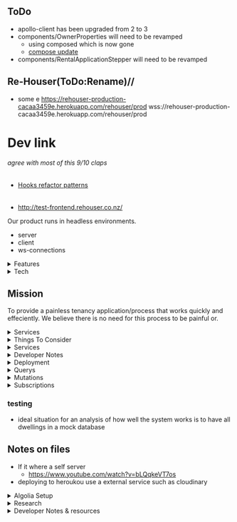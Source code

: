 ## ToDo

- apollo-client has been upgraded from 2 to 3
- components/OwnerProperties will need to be revamped
  - using composed which is now gone
  - [compose update](https://www.apollographql.com/docs/react/v2.5/react-apollo-migration/#updating-multiple-connected-components-with-compose)
- components/RentalApplicationStepper will need to be revamped

## Re-Houser(ToDo:Rename)//

- some e
  https://rehouser-production-cacaa3459e.herokuapp.com/rehouser/prod
  wss://rehouser-production-cacaa3459e.herokuapp.com/rehouser/prod

# Dev link

###### agree with most of this 9/10 claps

- [Hooks refactor patterns](https://blog.logrocket.com/practical-react-hooks-how-to-refactor-your-app-to-use-hooks-b1867e7b0a53/)

######

- http://test-frontend.rehouser.co.nz/

Our product runs in headless environments.

- server
- client
- ws-connections

<details>
  <summary>Features</summary>
  
  - ToDo: Secure (Collects user data to enhance experience)
  - ToDo: complete rental appraisal
  - Consider locations
  - Renovations
  - Age
  - Insulation
  - Number of bedrooms
  - Garages
    - space
  - Parking
  - Heating
  - Furnishings
    - Pre compiled list of selectable furnishings
    - Other
  - etc...
  - ToDo: User rating system
  - some of these variables can be system calculated.
    - i.e landlords and response time can be calculated by gathering all response time data and calculating where they fit based on others and what these response times were
  - Tenants
    - Payments made on time
    - inspections submitted
  - Landlords
    - time it takes to respond through app
  - ToDo: Inspections
    - Video
    - Photos
      - Required photos e.g. bathroom, kitchen,
      - auto delete after landlord has signed inspection off
  - ToDO: Tenancy agreements auto poulate depending on the requirements dictated by the landlord
  - ToDo: Tenancy agreements stored - anything on is reminded with notification in timely manner
  - ToDo: Bont and rent payments come throught the platform - Submitted to landlor when required. Bond is submitted directly to the tenancy tribunal - connection is made with them to make platform interconnected
  - ToDo: How do we list properties on other platforms - can it talk with tradme etc, Initially to market properties. Or do we aim to be completely independants
</details>

<details>
  <summary>Tech</summary>

- React => For building the interface along with:
  - `Next.js` for server side rendering, routing and tooling
  - `StyledComponents` for styling
  - `React-Apollo` for interfacing with Apollo Client
  - `Material-UI` for theming and styling _(works well with styled components)_
- Apollo Client => For data management:
  - Perform GraphQL `Mutations`
  - Fetching GraphQL `Queries`
  - `Caching` GraphQL data
  - Managing `Local State`
  - `Error` and `Loading` UI states
  - _Note: Apollo client replaces the need for redux + data fetching/caching libraries_
- GraphQL Yoga => An express GraphQL Server for:
  - Implementing `Query` and `Mutation Resolvers`
  - Custom `Server Side Logic`
  - `Charging` credit cards
  - `Sending Email`
  - Performing `JWT Authentication`
  - Checking `Permissions`
- Prisma => A GraphQL database interface:
  - Provides a set of GraphQL `CRUD APIs` for MySQL or Postgres database
  - `Schema` Definition
  - Data `Relationships`
  - `Queried` directly from our Yoga server
  - `Self-hosted` or `as-a-service`
    </details>

## Mission

To provide a painless tenancy application/process that works quickly and effeciently. We believe there is no need for this process to be painful or.

<details>
  <summary>Services</summary>

## Services

- Cloudinary
  - To store images and other files
  - seemless and decoupled architecture
    </details>

<details>
  <summary>Things To Consider</summary>

## Business Logic

### Rental Appraisal

### Vacant Property

### Photos of house

### listing on multiple platforms

### Arrange viewings

### Hold viewings

### vetting potential tenants

### What makes a good tennat

### Signing contracts

### Taking bonds - Submit to tribunal

### Keys

### move In

### Inspections

### address breakdown in unplanned situations

</details>

<details>
  <summary>Services</summary>

## Services

- Cloudinary
  - To store images and other files
  - seemless and decoupled architecture

</details>

<details>
  <summary>Developer Notes</summary>

<details>
  <summary>Global/InjectGlobal Css styles</summary>

## Global/InjectGlobal Css styles

- font-size is a base 10px on the html tag meaning when we do rem 1.5 it will be 15px i.e a multiple of base 10

</details>

<details>
  <summary>Component Tree</summary>

## Component Tree

```JS
 <App>
  <Container>
    <Page>
      <Meta>
        <SideEffect(Head)>
          <Head />
        </SideEffect(Head)/>
      </Meta>
      <Header>
        <Nav>
      </Header>
      <NextPageComponent>
    </Page>
  </Container>
 </App>
```

</details>

<details>
  <summary>Architecture - Back-end</summary>

## Architecture - Back-end

- index.js _(src/index.js)_ - This is the entry point for our application and serves as the following:
  - imports our `createServer.js` file and starts it
  - implements cors when starting server so that only our site and credentials can hit it
  - something else
- db.js _(src/db.js)_ - This file connects to the remote prisma DB and gives us the ability to query it with JS
- createServer.js _(src/createServer.js)_ - Creates our GraphQL Yoga server

  - Is an express server so can use other express middlewre
  - sits on top of apollo server
  - imports our resolvers _(Queries and Mutations)_ and sets them up with our server
  - _note: you would need to import everything graphql yoga does to get a working grahql server_

- he so crazy look at the little baby
- you wil repect me
- and no matter how far i go you will need to reflect me

</details>

<details>
  <summary>Architecture - Front-end</summary>

## Architecture - front-end

- \_app.js _(pages/\_app.js)_ - is the base document and essentially the entry point for our app:
  - It extends `next/App` and is rendered on ever page as the highest order component
  - It has a prop called `Component` which will render the current page we are on as its component. _(the name of the route is the page that will be rendered from the pages folder)_
  - This Component prop is wrapped in a `Page` component from the `components` folder and is where most of our theming wil take place
- \_document.js _(pages/\_document.js)_ - is our hook into `next/document`:
  - Is rendered on the server side
  - Is used to change the initial server side rendered document markup
  - Commonly used to implement server side rendering for css-in-js libraries
  - uses the ServerStyleSheet from styled components along with `next/document` to crawl our component and get any styles it needs for the page
  - _note: there is also an NoSsr tag found in the Page component to render the material theme server side_
- Page.js _(components/Page.js)_ - Is where we can do our theming and wraps every page:
  - entry point for theming such as `StyledComponents` and `Material-UI` setup
  - contains the Header.js component as we want to include it on every page
  - contains our `Meta.js` component to include all of the classic meta tags
  - uses the children prop to inherit and render the current page we are on.
- Header.js _(components/Header.js)_ - Our standard Header to be included on every page:
  - contains our `Nav.js` component
  - contains our search bar _(ToDo: update when we have entry component)_
  - contains our cart _(ToDo: update when we have entry component)_
  - contains nProgress UI and has the Router to render loading ui to the user
- Meta.js _(component/Meta.js)_ - Takes care of all the meta tags you would normally see in an html document:
  - contains `next/head` to update our document header and do side effects behind the scenes
  - title tag
  - any external css you may need to include
  - fb, twitter etc meta tags
  - loads in our `nProgress` css from the static folder
  - contains our viewport meta for responsive design
  - uses utf-8 for character encoding
  - loads in our favicon

</details>

<details>
  <summary>Scripts</summary>

## Backend scripts

- e.g inside the backend directory run `yarn run deploy`

```json
"scripts": {
  "start": "nodemon -e js,graphql -x node src/index.js",
  "dev": "nodemon -e js,graphql -x node --inspect src/index.js",
  "test": "jest",
  "deploy": "prisma deploy --env-file variables.env"
}
```

## Frontend scripts

- e.g inside the frontend directory run `yarn run dev`

```json
"scripts": {
  "dev": "next -p 7777",
  "build": "next build",
  "start": "next start",
  "test": "NODE_ENV=test jest --watch",
  "heroku-postbuild": "next build"
}
```

</details>

<details>
  <summary>Prisma Setup</summary>

## Prisma Setup.

- with the boiler plate navigate to the backend and install prisma globally `npm i -g prisma`
- Then run `prisma login` which will open up your browser _(You will want a prisma.io account)_
- Then run `prisma init` which will run you through a setup process on where you want to deploy your prisma server and will create 2 files for you:
  - `prisma.yml` - contains our server endpoint for setup, you will want to modify this file and create a `variables.env` file
  - `datamodel.graphql` -

###### prisma.yml

```yml
endpoint: ${env:PRISMA_ENDPOINT}
datamodel: datamodel.graphql
# secret is the database password, ommiting it in dev means easier development
# secret: ${env:PRISMA_SECRET}
hooks:
  post-deploy:
    - graphql get-schema -p prisma
```

###### variables.env

```.env
FRONTEND_URL="http://localhost:7777"
PRISMA_ENDPOINT="https://us1.prisma.sh/heath-dunlop-37e897/rehouser-service/dev"
APP_SECRET="jwtsecretxxxxxxxxxxxx"
STRIPE_SECRET="sk_test_xxxxxxxxxxxxxxxx"
PORT=4444
ALGOLIA_APPLICATION_ID="xxxxxxxxx"
ALGOLIA_API_KEY="xxxxxxxxx"
STAGE="dev"
```

</details>

<details>
  <summary>The Environments and their links</summary>

#### The Environments and their links

- DEV

  - https://app.prisma.io/heath-dunlop-37e897/services/prisma-us1/rehouser-service/dev
  - http:/localhost:4444 - we dont need to host it since we run it locally

- PROD

  - https://app.prisma.io/heath-dunlop-37e897/services/rehouser-production/rehouser-production/prod
  - https://app.prisma.io/heath-dunlop-37e897/servers/rehouser-production
  - https://rehouser-production-cacaa3459e.herokuapp.com/rehouser-production/prod

- HEROKU
  - https://dashboard.heroku.com/apps/rehouser-production-cacaa3459e
    - This is where the prisma server is hosted
  - https://dashboard.heroku.com/apps/rehouser-yoga-prod
    - this is where the yoga server is hosted
    - it is responsible for linking up the frontend and backend `FRONTEND_URL`, and `PRISMA_SECRET`etc will be found and configured in the settings
  - https://dashboard.heroku.com/apps/rehouser-next-prod
    - This is our front-end/next.js deployment

</details>
</details>

<details>
  <summary>Deployment</summary>

## Deployment

1. Prisma DB
   1. inside the `backend` directory run `yarn run deploy-prod`
2. Yoga Service
   - Heroku
     - run `heroku apps:create trader-yoga-prod` which will create a git url and create a new remote
     - Our app is however is structered into two folders at the root git level "backend" and "frontend" so we need to add a remote
     - run `git remote add heroku-backend https://git.heroku.com/trader-yoga-prod.git`
     - push subtree `git subtree push --prefix backend heroku-backend master`
3. React/Next
   - Heroku
     - run `heroku apps:create trader-next-prod` which will create a git url and create a new remote
     - run `git remote add heroku-frontend https://git.heroku.com/trader-next-prod.git`
     - You would then need to build the assets `yarn run build` but because we dont commit our next build we are in a funny situation
     - SOLUTION add to package.json scripts `"heroku-postbuild": "next build"`
     - You also need to modify the `start` command in package.json scripts `"start": "next start -p $PORT"`
     - run `git subtree push --prefix frontend heroku-frontend master`

#### server

- when setting up a new cluster you need to manually run `prisma deploy` from the backend and setup the new service
- `git subtree push --prefix server heroku-backend master`
- `git subtree push --prefix server prod-backend master`

#### client

- `git subtree push --prefix client heroku-frontend master`
- `git subtree push --prefix client prod-frontend master`

#### NEW HEROKU DEPLOYMENT

Notes:

- heroku has tight integration with Prisma and both are just fantastic
- Prisma has a nice gui to interface with your databases data

Step 1: Deploy Prisma

- using the GUI in prisma create a new server and fill in details:
  - serverName: rehouser-production
  - serverDescription: prod of rehouser
  - create a new db on heroku
  - create new server n heroku
  - Now we need to deploy. We have environment variables so...
    - We run this regular deploy command + a few flags
    - `prisma deploy --env-file variables.env -n`
      - Deploy to the existing server you created on prisma as the option
        - name: rehouser-prod
        - stage: prod
      - And the deployment of prisma shall be done
      - This will alter your pisma.yml file
        - Move these variables to a prod-variables.env file or something like that
        - Note dont forget the ws
          - http:
          - ws:

Step 2: Deploy Yoga/Business logic server(To heroku)

- Yoo need heroku
  - globally `brew install heroku/brew/heroku`
    - Note: this if for mac and versions may also differ. Brew is great. get brew
  - Now you want to be at the root of the app. i.e its folers would be
    - server
    - client
  - run `heroku apps:create rehouser-yoga-prod`
  - You will then get a new git remote e.g
    - https://git.heroku.com/rehouser-yoga-prod.git
  - run `git remote add heroku-backend {GIt repo for new heroku}`
    - git remote add prod-backend https://git.heroku.com/rehouser-yoga-prod.git
- run `git subtree push --prefix server prod-backend master`
  - Now let that deploy and it should be fine
  - ....

Step 3: Deploy front end/client

- heroku apps:create rehouser-next-prod
  - Yu will then get agit reote `https://git.heroku.com/rehouser-next-prod.git`
  - git remote add prod-frontend https://git.heroku.com/rehouser-next-prod.git

Step 4: add a real domain

- git subtree push --prefix server heroku-backend master

ToDo: More notes on deployments

ToDo

</details>

<details>
  <summary>Querys</summary>
## Querys

#### files

```js
query files {
  files {
    id
    filename
    url
    createdAt
  }
}
```

####

```js
query properties() {
  properties {
    id
    rooms
    rent
    moveInDate
    onTheMarket
    location
    locationLat
    locationLng
    owners {
      id
      email
    }
    images {
      url
    }
  }
}
```

#### properties for logged ion user

```js
query properties {
  properties(where:{
    owners_some:{
      id: "cjtdzmemoa52x0b518kjp5jm8"
    }
  }) {
    id
    rooms
    rent
    moveInDate
    onTheMarket
    location
    locationLat
    locationLng
    owners {
      id
      email
    }
    images {
      url
    }
  }
}
```

#### rentalApplications

```js
query rentalApplications($where:RentalApplicationWhereInput!) {
  rentalApplications(where:$where) {
    id
    property {
      id
    }
  }
}
// variables
{
  "where": {
   "property": {
    	"id": "cjtftvcc8di8u0b768zue09z5"
  	}
  }
}
```

#### More complicated rentalApplications

```js
query rentalApplications($where:RentalApplicationWhereInput!) {
  rentalApplications(where:$where) {
    id
    visibility
  }
}
// variables
{
  "where": {
    "OR": [
      {
        "visibility": "PUBLIC"
      },
      {
        "owner": {
          "id": "cjx2v3iqifd2r0b12wtmuml21"
        }
      }
    ],
    "AND": {
      "property": {
        "id": "cjx61n4kc6mgt0b42cya87sa5"
      }
    }
  }
}
```

#### findUsers for friend requests

```js
query findUsers(
  $where: UserWhereInput
	$orderBy: UserOrderByInput
	$skip: Int
	$after: String
	$before: String
	$first: Int
	$last: Int) {
    findUsers(
      where:$where,
      orderBy:$orderBy,
      skip:$skip,
      after:$after,
      before:$before
      first:$first,
      last:$last
    ) {
      id
      firstName
      lastName
      email
    }
  }
// variables
{
  "where": {
    "OR": [
      {
        "firstName_contains": "Heath Dunlop"
      },
      {
        "lastName_contains": "Heath Dunlop"
      },
      {
        "email_contains": "Heath"
      }
    ]
  }
}
```

#### create friend request

```js
mutation createFriendRequest($data:FriendRequestCreateInput!) {
  createFriendRequest(data:$data) {
    id
  }
}
// variables
{
  "data": {
    "requestUser": {
      "connect": {
        "id": "asdads"
      }
    },
    "acceptingUser": {
      "connect": {
        "id": "asdad"
      }
    }
  }
}
```

#### get user rental applications

```js
query myRentalApplications{
  rentalApplications(where:{
    applicants_some:{ id:""}
  }) {
    id
  }
}
query myRentalApplications{
  rentalApplications {
    id
    owner {
      id
      firstName
    }
    stage
    property {
      id
      location
      rent
      rooms
    }
    applicants {
      id
      preTenancyApplicationForm {
        id
        filename
        url
      }
    }
  }
}
```

#### properties with rental applications and user fragments

```js
fragment UserData on User {
  id
  firstName
  lastName
  phone
  email
  permissions
  photoIdentification {
    filename
    url
  }
  identificationNumber
  emergencyContactName
  emergencyContactNumber
  emergencyContactEmail
  referee1Name
  referee1Phone
  referee1Email
  referee2Name
  referee2Phone
  referee2Email
}

fragment RentalGroupApplicantData on RentalGroupApplicant {
  id
  email
  approved
  completed
  firstName
  email
  user {
    ...UserData
  }
}

fragment RentalApplications on RentalApplication {
  id
  visibility
  stage
  finalised
  applicants {
    ...RentalGroupApplicantData
  }
}

query OWNER_PROPERTIES_QUERY {
  properties {
    id
    rooms
    rent
    moveInDate
    onTheMarket
    location
    locationLat
    locationLng
    rentalApplications {
      ...RentalApplications
    }
    owners {
      id
      email
      firstName
    }
    images {
      url
    }
  }
}

```

#### get myPropertyLeases

on the serverSide I have set it up So you can simply call this query and you would  
recieve everything available to you.  
The server will only return things you are apart of and has the following injected into the where before it hits the database

```js
query myLeases($where:PropertyLeaseWhereInput) {
  myLeases(where:$where) {
    id
  }
}
// there where (the below is always injected by the server)
{
  "where": {
    "id":"",
    "OR": [
      {
        "owners_some":{
          "id":""
        }
      },
      {
        "tenants_some":{
          "id":""
        }
      }
    ]
  }
}
const where = {
      ...args.where,
      OR: [
        {
          owners_some: {
            id: ctx.request.userId,
          },
        },
        {
          tenants_some: {
            id: ctx.request.userId,
          },
        },
      ],
    }
{
  "where": {
    "OR": [
      {
        "lessors_some":{
          "user": {
            "id": "cjwq51kvcdy740b428jvm6phc"
          }
        }
      },
      {
        "lessees_some":{
          "user": {
            "id": "cjwq51kvcdy740b428jvm6phc"
          }
        }
      }
    ]
  }
}
```

</details>

<details>
  <summary>Mutations</summary>

#### createProperty

```js
mutation createProperty($data: PropertyCreateInput! $files:[Upload]) {
  createProperty(data:$data files:$files) {
    id
  }
}
// variables
{
  "data": {
    "type":"HOUSE",
    "rent": 45.65,
    "carportSpaces":1,
    "garageSpaces": 5,
    "offStreetSpaces":2,
    "location": "A test location",
    "locationLat": 4512.0125,
    "locationLng": 125454,
    "rooms": 6,
    "owners": {
      "connect": {
        "id": "cjszagrrzcnh90b357ezhvukl"
      }
    },
    "onTheMarket": false,
    "creator": {
      "connect": {
        "id": "cjszagrrzcnh90b357ezhvukl"
      }
    },
    "images":{
      "create":[
        {
        	"filename":"Test file name",
        	"mimetype":"MIMETYPE",
        	"encoding":"encoding",
        	"url":"test url"
        },
        {
        	"filename":"Test file name",
        	"mimetype":"MIMETYPE",
        	"encoding":"encoding",
        	"url":"test url"
      	}
      ],
      "connect": [
        {
          "id": "cjtdyd0t8a14l0b5138rl2grf"
        },
        {
          "id": "cjtdyd128a27j0b76dxmy3vml"
        }
      ]
    },
    "outdoorFeatures":{
      "set":[
        "SWIMMING_POOL"
      ]
    },
    "indoorFeatures":{
      "set":[
       	"AIR_CONDITIONING",
				"FURNISHED",
				"INTERNAL_LAUNDRY"
      ]
    }
  }
}
```

#### updateProperty

```js
mutation UPDATE_PROPERTY_MUTATION(
  $id: ID!
  $data: PropertyUpdateInput!
) {
  updateProperty(data: $data, id: $id) {
    id
    rent
  }
}
// variables
{
  "id": "cju8wgaiqcjat0b99n5y4g8b8",
  "data": {
    "rent": 90
  }
}
```

#### createRentalApplication

```js
mutation createRentalApplication($data:RentalApplicationCreateInput!) {
  createRentalApplication(data:$data) {
    id
    stage
    members {
      id
      firstName
    }
    property {
      id
      location
    }
  }
}
// variables
{
  "data": {
    "stage":"PENDING",
    "property": {
      "connect": {
        "id": "${PropertyID}"
      }
    },
    "members": {
      "connect": [
        {
        	"id": "${UserID}"
      	}
      ]
    },
    "applicants":{
      "connect": []
    }
  }
}
```

#### applyToRentalGroup

```js
mutation applyToRentalGroup($data:RentalGroupApplicantCreateInput!) {
  createRentalGroupApplicant(data:$data) {
    id
    user {
      id
      firstName
      email
    }
    approved
    application {
      id
    }
  }
}
// variables
{
  "data": {
    "user": {
      "connect": {
        "id": "${UserID}"
      }
    },
    "approved": false,
    "application": {
      "connect": {
        "id": "${applicationID}"
      }
    }
  }
}
```

#### Payment Model ToImplement

```js
const PAYMENT_OBJECT = {
  id: "ch_1EmyxNDzDGjSizvyGD8Sor1h",
  object: "charge",
  amount: 1000,
  amount_refunded: 0,
  application: null,
  application_fee: null,
  application_fee_amount: null,
  balance_transaction: "txn_1EmyxNDzDGjSizvyxAxF1TMS",
  billing_details: {
    address: {
      city: null,
      country: null,
      line1: null,
      line2: null,
      postal_code: null,
      state: null
    },
    email: null,
    name: "heath.dunlop.hd@gmail.com",
    phone: null
  },
  captured: true,
  created: 1560932149,
  currency: "usd",
  customer: "cus_FHXW1iraNhOI57",
  description: null,
  destination: null,
  dispute: null,
  failure_code: null,
  failure_message: null,
  fraud_details: {},
  invoice: null,
  livemode: false,
  metadata: {},
  on_behalf_of: null,
  order: null,
  outcome: {
    network_status: "approved_by_network",
    reason: null,
    risk_level: "normal",
    risk_score: 58,
    seller_message: "Payment complete.",
    type: "authorized"
  },
  paid: true,
  payment_intent: null,
  payment_method: "card_1EmyQzDzDGjSizvyDtwhIQDd",
  payment_method_details: {
    card: {
      brand: "visa",
      checks: [Object],
      country: "US",
      exp_month: 12,
      exp_year: 2020,
      fingerprint: "B1yVdTHQnA1cNHBd",
      funding: "credit",
      last4: "4242",
      three_d_secure: null,
      wallet: null
    },
    type: "card"
  },
  receipt_email: null,
  receipt_number: null,
  receipt_url:
    "https://pay.stripe.com/receipts/acct_1Eh5PVDzDGjSizvy/ch_1EmyxNDzDGjSizvyGD8Sor1h/rcpt_FHY3t1AnFeM69EeRNLplH5QqtnSViz1",
  refunded: false,
  refunds: {
    object: "list",
    data: [],
    has_more: false,
    total_count: 0,
    url: "/v1/charges/ch_1EmyxNDzDGjSizvyGD8Sor1h/refunds"
  },
  review: null,
  shipping: null,
  source: {
    id: "card_1EmyQzDzDGjSizvyDtwhIQDd",
    object: "card",
    address_city: null,
    address_country: null,
    address_line1: null,
    address_line1_check: null,
    address_line2: null,
    address_state: null,
    address_zip: null,
    address_zip_check: null,
    brand: "Visa",
    country: "US",
    customer: "cus_FHXW1iraNhOI57",
    cvc_check: null,
    dynamic_last4: null,
    exp_month: 12,
    exp_year: 2020,
    fingerprint: "B1yVdTHQnA1cNHBd",
    funding: "credit",
    last4: "4242",
    metadata: {},
    name: "heath.dunlop.hd@gmail.com",
    tokenization_method: null
  },
  source_transfer: null,
  statement_descriptor: null,
  status: "succeeded",
  transfer_data: null,
  transfer_group: null
};
```

#### payments query

```js
query payments(
  $where:PaymentWhereInput,
  $orderBy:PaymentOrderByInput
  $skip:Int
  $after:String
  $before:String
  $first:Int
  $last:Int
) {
  payments(
    where:$where
    orderBy:$orderBy
    skip:$skip
    after:$after
    before:$before
    first:$first
    last:$last
  ) {
    id
  }
}
```

#### update rental application

```js
mutation UPDATE_RENTAL_APPLICATION($data: RentalApplicationUpdateInput! $where:RentalApplicationWhereUniqueInput!){
  updateRentalApplication(data: $data, where:$where) {
    id
    title
    stage
    visibility
  }
}
// variables
{
  "data": {
    "stage": "ACCEPTED",
    "visibility": "PRIVATE"
  },
  "where": {
    "id": ""
  }
}
```

#### complete rental application

```js
mutation COMPLETE_RENTAL_APPLICATION($applicationId: ID!) {
  completeRentalApplication(applicationId:$applicationId) {
    id
    stage
  }
}
// variables
{
  "applicationId": "sdfdsf"
}
```

#### update Lease

```js
mutation updateLease($data:PropertyLeaseUpdateInput!, $where:PropertyLeaseWhereUniqueInput!){
  updatePropertyLease(data:$data, where:$where) {
    id
  }
}
// variables
{
  "where": {
    "id": "LEASE_ID"
  },
  "data": {
    "rent": 42.00,
    "lessees": {
      "update": {
        "where": {
          "id": "LESSEE_ID"
        },
        "data": {
          "signed": true
        }
      }
    }
  }
}
```

#### updateUser

```js
mutation updateUser($data:UserUpdateInput! $photoFile:Upload) {
  updateUser(data:$data, photoFile:$photoFile) {
    id
    email
  }
}
```

#### bulk upload files

```js
mutation uploadFiles($files:[Upload!]!) {
  uploadFiles(files:$files) {
    id
    filename
  }
}
// variables
{
  "data": {
    "email": "heath.dunlop.hd@gmail.com"
  }
}
```

#### createCreditCard

- Create a credit card on the last serfver

```js
mutation createCreditCard($data:CreditCardCreateInput!){
  createCreditCard(data:$data) {
    id
    fingerprint
    last4
    name
    stripeCardId
    stripeCustmerId
    exp_month
    exp_year
  }
}
// caribales
```

- proceed to the nectLevel

```js

mutation createCreditCard($data:CreditCardCreateInput!){
  createCreditCard(data:$data) {
    id
    fingerprint
    last4
    name
    stripeCardId
    stripeCustmerId
    exp_month
    exp_year
  }
}
{
  "data": {
    "fingerprint":"",
    "last4":"",
    "name":"",
    "stripeCardId":"asadsdasd",
    "stripeCustmerId":"asasddasd",
    "exp_month": 3,
    "exp_year":2020,
    "cardOwner":{
      "connect":{
        "id":""
      }
    }
  }
}
```

</details>

<details>
  <summary>Subscriptions</summary>

### Subscriptions

- Rental application created subscription

```js
 subscription {
    rentalApplicationCreatedSub {
      node {
        id
        title
        stage
        visibility
      }
    }
  }
```

- Base Subscription example for rentalApplications

```js
subscription($where:RentalApplicationSubscriptionWhereInput) {
  rentalApplication(where:$where) {
    node {
      id
      title
      stage
    }
  }
}
// variables
{
  "where": {
    "mutation_in": "UPDATED",
    "node": {
      "stage": "PENDING"
    }
  }
}
// or
{
  "where": {
    "mutation_in": "UPDATED",
    "node": {
      "stage": "PENDING",
      "id": "asdads",
      "id_in": [
        "adas","asdasdads"
      ]
    }
  }
}
```

- subscribe to pending applications

```js
subscription($where:RentalApplicationSubscriptionWhereInput) {
  rentalApplicationUpdateSub(where:$where) {
    node {
      id
      title
      stage
    }
  }
}
//variables
{
  "where": {
    "mutation_in": "UPDATED",
    "node": {
      "stage": "PENDING",
      "id": "asdads",
      "id_in": [
        "adas","asdasdads"
      ]
    }
  }
}
```

</details>

### testing

- ideal situation for an analysis of how well the system works is to have all dwellings in a mock database

## Notes on files

- If it where a self server
  - https://www.youtube.com/watch?v=bLQqkeVT7os
- deploying to heroukou use a external service such as cloudinary

<details>
  <summary>Algolia Setup</summary>

## Algolia Setup

# ToDo

1. Push Data

```js
const client = algoliasearch("4QW4S8SE3J", "••••••••••••••••••••••••••••••••");

const index = client.initIndex("demo_ecommerce");

fetch("https://alg.li/doc-ecommerce.json")
  .then(function(response) {
    return response.json();
  })
  .then(function(products) {
    index.addObjects(products);
  });
```

2. set relevance

```js
const client = algoliasearch("4QW4S8SE3J", "••••••••••••••••••••••••••••••••");

const index = client.initIndex("demo_ecommerce");

index.setSettings({
  // Select the attributes you want to search in
  searchableAttributes: ["brand", "name", "categories", "description"],
  // Define business metrics for ranking and sorting
  customRanking: ["desc(popularity)"],
  // Set up some attributes to filter results on
  attributesForFaceting: [
    "categories",
    "searchable(brand)",
    "price",
    "outdoorFeatures",
    "indoorFeatures"
  ]
});
```

</details>

<details>
  <summary>Research</summary>

## apply for rental

- form
  - cover letter(message to landlord)
  - profile picture
  - Linkedin profile
  - Facebook page
  - Rent and lease details
    - preferred lease start date
    - earliest lease start date
    - preferred lease length in months
    - Weekly rent is \$650.00. Would you like to offer a higher or lower amount?
    - Personal Details
      - firstname
      - lastname
      - mobile
      - dob
      - gender

## Property

- beds/rooms
- bathrooms
- carpark
- furnished?
- OVERVIEW 2 Bed 1 Bath 1 Carpark Furnished
- Indoor features
  - Air conditioning
  - furnished
  - Internal Laundry
  - Dishwasher
  - built-in-wardrobes
  - Balcony
  - alarm system
  - heating
- Outdoor features
  - Outdoor spa
  - Outdoor entertainment
  - Swimming pool
- Lease
  - 12 months lease preffered
  - \$2600 Bond to be paid prior to movIn
  - available from friday, 27th december
  - Lease length and move in date can be discussed directly with Owner upon application. First rent payment is paid upon securing the property and deposited to the Owner on move in date.
- Send a message to the Owner
  - Tell the owner a little about yourself, why you love this place and any questions you have.

## Property Types

- House - Detached freestanding house. (no common walls or common areas)
- Apartment - Usually a unit within a large multi story apartment building. Can be any level within the building.
- Unit - Standard unit. If you're unsure if it's an apartment, villa or townhouse this should be your default choice.
- Townhouse - Typically 2 story unit with common grounds like an apartment or villa. May or may not have an adjoining wall to another townhouse.
- Villa - Typically single story as opposed to a Townhouse and is usually free standing without adjoining walls.
- Retirement living - A community designed for older adults (typically 55 years or older) who are generally able to care for themselves.
- Studio - A unit or apartment where the kitchen, bedroom and living space are combined.
- farm land - A house on a farm. Usually more than 10 acres with the lease incorporating some farm work.
- acreage Semi Rural - Usually less than 10 acres with a house on the property.
- Other

## Property Specifics

- Basics
  - Bedrooms - For a Studio leave it as one bedroom.
  - Bathrooms - A bathroom must have a bath or shower (a toilet on it's own is not considered a bathroom).
  - Garage spaces - Enclosed car spaces. Includes security parking.
  - Carport spaces - Open car spaces with a cover.
  - Off street spaces - Should be a proper space for a car that is not covered. Api for who owns these street parking spaces?
- Indoor features
  - Air conditioning
  - Furnished
  - Balcony
  - Dishwahser
  - Internal Laundry
    - An internal laundry as opposed to communal laundry facilities. This feature is typically used for units and apartments.
  - Alarm System
  - Build in Wardrobes
  - Heating
  - Fireplace
- Outdoor features
  - Fully fenced
  - Pet friendly
  - 420 friendly
  - Outdoor spa
  - Swimming pool
  - Outdoor entertainment
- Headline
  - Tips for a great headline
    - What’s the main attraction?
      - Think of one key feature that tenants are going to love about your property. Open plan? Large backyard? Close to transport? Renovated?
    - Under 6 words
      - A catchy and memorable phrase that captures their attention. e.g. "Wubbalubbadubdub", "And that's the wayyyyyy the news goes!"
        - AIDS!
        - And that's why I always say, 'Shumshumschilpiddydah!
        - GRASSSSS... tastes bad
    - Don't repeat what they already know
      - They can already see the suburb, number of bedrooms and type of property so don't say ‘4 bedroom house'.
    - Headline Examples
      - North-facing and newly renovated
      - Transport and amenities at your door
      - Extra spacious open plan living
    - Bullet points vs Paragraph of text
      - Both work great together. Paragraphs help set the scene and build emotion. While bullet points are a great way to list specific features your potential tenants can check off.
      - 100 words is enough
        - Not a hard fast rule. You want to provide just enough information to make it worth an inspection.
      - Call to action
        - Give them a reason to take action. Here's an example: This house has always leased in a few days so get in quick before it's gone.
- Description
- Photos
- Floorplans
- Protection - helps you get setup with the right insurances and compliance. Select the protection you are interested in finding out more about.
  - Landlord Insurance
  - Building Insurance
  - Smoke alarm compliance
    - {COMPANY_NAME} can help owners get and keep smoke alarm compliant without lifting a finger that may save your tenants life.
  - Keep your home pest free
    - The easiest way to avoid dealing with pest issues is to be proactive. Get a pre tenant inspection done and you will find the majority of pest issues become a tenant responsibility. (except possums, termites, bees etc). You will be advised if any treatment is required.
  - Home Emergency Policy
    - Get covered for a range of Home Emergency call outs 24-7, 365 days/year. It's like roadside assistance, except for your home. Plans to suit different budgets offering between 2-8 call-outs per year, up to \$300 toward each call-out.

MONEY STUFF

- Weekly Rent amount (300)
  - LOL at cubi calulations/math
  - 300 \* 52 = 15600
  - 1200 \* 12
  - Pr5obs more going on here than my initial lol
  - obviously reserach this heavily
- Frequency of rent payments
  - weekly (\$300.00)
  - fortnighlty (\$600.00)
  - Four weekly (\$1200.00)
  - Monthly (\$1303.57)

Frequency of rent payments HELP

- What does this mean?
  - How often rent is paid. Your property will be advertised at the weekly rent regardless of which option you choose.
- What is normal?
  - Fortnightly. This is also the maximum allowed in NSW.
- Can this be changed?
  - Yes, anytime. You can change this when you secure your new tenant.
- What is a bond?
  - Money paid by the tenant before they move in and held by the bond authority. After the tenant moves out you can claim money from the bond if money is owing (for cleaning, rent, or damages etc).
- How much can I charge?
  - The standard is 4 weeks' rent in NSW. This is also the maximum amount you can charge regardless of the situation (pets, furnished or you increase the rent).
- Can I change this later?
  - Yes. In fact we recommend leaving the bond amount as per default for now. The bond can be changed anytime up until the lease is signed.
- What's my place worth?
  - Renters determine value by comparing each property on the market for rent. So you should do the same. If you have a few weeks before the property is vacant you might set the rent the same or a little higher (and vice versa).
- Can I change it later?
  - Yes, you can change the rent amount at anytime while advertising. You can also accept any price (higher or lower) than your listed price.
- What if I price it too low?
  - You will probably get offers to pay a higher rent. If you have more than 3 quality potential tenants wanting to rent your property (without higher offers) at once you could ask if they would like to offer more.
- What if I price it too high?
  - You should still get some enquiries but from people who are desperate. You're much better off waiting a week for a quality tenant.
- IMPORTANT: what date is your property available for someone to move in
  - My tenants are still in the property
    - We recommend leaving at least 2 days between the move out date and available date so the condition report and any left over cleaning or repairs can be done.
  - What if I don't know yet?
    - Be conservative and give yourself a buffer. In the description you could mention a ‘Potentially earlier move in date' but set realistic expectations here.
  - What if the date is in the past?
    - pfft give me some respect... It will show as ‘Available Now'.
  - How long would you like the initial lease to be?
    - default 12 months(recommended)
    - What does this mean?
      - Think of it like a contract period. You can keep renewing the lease (contract period) as many times as you like. Don't mistake this with how long you want the tenants to be in your property.
    - Can I change this?
      - Yes, anytime, except after you've signed the lease! You can change this when you secure your new tenant.
    - What's normal?
      - 12 months but don't let that stop you. If you're after long term tenants feel free to put down 24 months (or even longer). There is no minimum. The maximum is 5 years. Some areas allow longer leases so talk to us for specific advice on this.
    - Where is this displayed?
      - TRON QUESTION: why is this the case? seems annoying and like a click bait to me. remove it shouldnt be part of our reasoning or thinking. i.e show it always
      - Only when the tenant requests to rent your property. It is not listed on your advertisement.
    - What happens when the lease is over?
      - It automatically rolls over to a month to month lease until one of you give notice. We'll ask if you want to renew the lease well and truly before this anyway.

## Rental Appraisal

## Vacant Property

## Photos of house

## listing on multiple platforms

## Arrange viewings

## Hold viewings

## vetting potential tenants

## What makes a good tennat

## Signing contracts

## Taking bonds - Submit to tribunal

## Keys

## move In

## Inspections

## address breakdown in unplanned situations

</details>

<details>
  <summary>Developer Notes & resources</summary>

###### LEARNING RESOURCES

- [React Hooks Crash Course](https://www.youtube.com/watch?v=-MlNBTSg_Ww)
- [Connect & extend Algolia components](https://glitch.com/edit/#!/react-instantsearch-material-ui?path=src/App.js:360:1)

## TODO

This is getting to bl;oated. Exzport queries, Frags, muattions and all that shit to docs fol;der/queries etc

- UserData

```js
fragment UserData on User {
  id
  firstName
  lastName
  phone
  email
  permissions
  photoIdentification {
    filename
    url
  }
  identificationNumber
  emergencyContactName
  emergencyContactNumber
  emergencyContactEmail
  referee1Name
  referee1Phone
  referee1Email
  referee2Name
  referee2Phone
  referee2Email
}

fragment RentalGroupApplicantData on RentalGroupApplicant {
  id
  email
  approved
  completed
  firstName
  email
  user {
    ...UserData
  }
}

fragment RentalApplications on RentalApplication {
  id
  visibility
  stage
  finalised
  applicants {
    ...RentalGroupApplicantData
  }
}

query OWNER_PROPERTIES_QUERY {
  properties {
    id
    rooms
    rent
    moveInDate
    onTheMarket
    location
    locationLat
    locationLng
    rentalApplications {
      ...RentalApplications
    }
    owners {
      id
      email
      firstName
    }
    images {
      url
    }
  }
}

```

- Upload Photo ID

```js
mutation UPLOAD_PHOTO_IDENTIFICATION($file:Upload!, $photoId:String!){
  uploadPhotoId(file: $file, photoId:$photoId) {
    identificationNumber
    photoIdentification {
      id
      filename
      url
    }
  }
}
```

</details>
